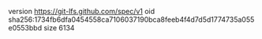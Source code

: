 version https://git-lfs.github.com/spec/v1
oid sha256:1734fb6dfa0454558ca7106037190bca8feeb4f4d7d5d1774735a055e0553bbd
size 6134

